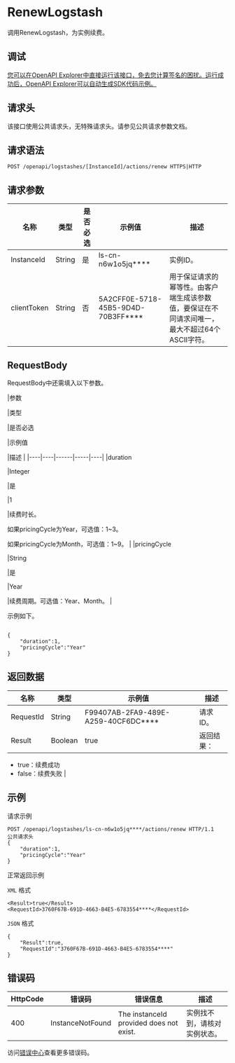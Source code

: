 # RenewLogstash

调用RenewLogstash，为实例续费。

## 调试

[您可以在OpenAPI Explorer中直接运行该接口，免去您计算签名的困扰。运行成功后，OpenAPI Explorer可以自动生成SDK代码示例。](https://api.aliyun.com/#product=elasticsearch&api=RenewLogstash&type=ROA&version=2017-06-13)

## 请求头

该接口使用公共请求头，无特殊请求头。请参见公共请求参数文档。

## 请求语法

```
POST /openapi/logstashes/[InstanceId]/actions/renew HTTPS|HTTP
```

## 请求参数

|名称|类型|是否必选|示例值|描述|
|--|--|----|---|--|
|InstanceId|String|是|ls-cn-n6w1o5jq\*\*\*\*|实例ID。 |
|clientToken|String|否|5A2CFF0E-5718-45B5-9D4D-70B3FF\*\*\*\*|用于保证请求的幂等性。由客户端生成该参数值，要保证在不同请求间唯一，最大不超过64个ASCII字符。 |

## RequestBody

RequestBody中还需填入以下参数。

|参数

|类型

|是否必选

|示例值

|描述 |
|----|----|------|-----|----|
|duration

|Integer

|是

|1

|续费时长。

 如果pricingCycle为Year，可选值：1~3。

 如果pricingCycle为Month，可选值：1~9。 |
|pricingCycle

|String

|是

|Year

|续费周期。可选值：Year、Month。 |

示例如下。

```

{
    "duration":1,
    "pricingCycle":"Year"
}

```

## 返回数据

|名称|类型|示例值|描述|
|--|--|---|--|
|RequestId|String|F99407AB-2FA9-489E-A259-40CF6DC\*\*\*\*|请求ID。 |
|Result|Boolean|true|返回结果：

 -   true：续费成功
-   false：续费失败 |

## 示例

请求示例

```
POST /openapi/logstashes/ls-cn-n6w1o5jq****/actions/renew HTTP/1.1
公共请求头
{
    "duration":1,
    "pricingCycle":"Year"
}
```

正常返回示例

`XML` 格式

```
<Result>true</Result>
<RequestId>3760F67B-691D-4663-B4E5-6783554****</RequestId>
```

`JSON` 格式

```
{
    "Result":true,
    "RequestId":"3760F67B-691D-4663-B4E5-6783554****"
}
```

## 错误码

|HttpCode|错误码|错误信息|描述|
|--------|---|----|--|
|400|InstanceNotFound|The instanceId provided does not exist.|实例找不到，请核对实例状态。|

访问[错误中心](https://error-center.aliyun.com/status/product/elasticsearch)查看更多错误码。

